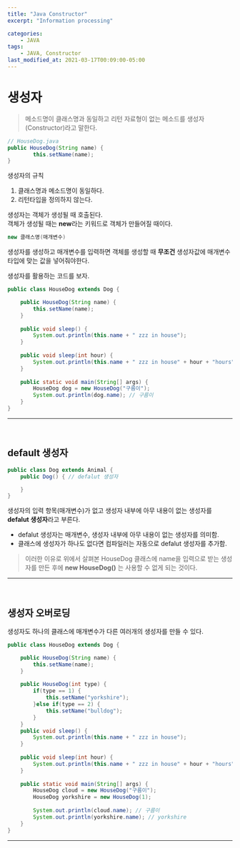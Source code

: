 ```yaml
---
title: "Java Constructor"
excerpt: "Information processing"

categories:
    - JAVA
tags:
    - JAVA, Constructor
last_modified_at: 2021-03-17T00:09:00-05:00
---
```


# 생성자

> 메소드명이 클래스명과 동일하고 리턴 자료형이 없는 메소드를 생성자(Constructor)라고 말한다.

``` java
// HouseDog.java
public HouseDog(String name) {
		this.setName(name);
}
```

생성자의 규칙
1. 클래스명과 메소드명이 동일하다.
2. 리턴타입을 정의하지 않는다.

생성자는 객체가 생성될 때 호출된다.<br>
객체가 생성될 때는 **new**라는 키워드로 객체가 만들어질 때이다.
``` java
new 클래스명(매개변수)
```
생성자를 생성하고 매개변수를 입력하면 객체를 생성할 때 **무조건** 생성자값에 매개변수 타입에 맞는 값을 넣어줘야한다.

생성자를 활용하는 코드를 보자.
``` java
public class HouseDog extends Dog {

	public HouseDog(String name) {
		this.setName(name);
	}
	
	public void sleep() {
		System.out.println(this.name + " zzz in house");
	}
	
	public void sleep(int hour) {
		System.out.println(this.name + " zzz in house" + hour + "hours");
	}
	
	public static void main(String[] args) {
		HouseDog dog = new HouseDog("구름이");
		System.out.println(dog.name); // 구름이
	}
}
```
---
<br>

## default 생성자
``` java
public class Dog extends Animal {
	public Dog() { // defalut 생성자

	}
}
```
생성자의 입력 항목(매개변수)가 없고 생성자 내부에 아무 내용이 없는 생성자를 **defalut 생성자**라고 부른다.

* defalut 생성자는 매개변수, 생성자 내부에 아무 내용이 없는 생성자를 의미함.
* 클래스에 생성자가 하나도 없다면 컴파일러는 자동으로 defalut 생성자를 추가함.

> 이러한 이유로 위에서 살펴본 HouseDog 클래스에 name을 입력으로 받는 생성자를 만든 후에 **new HouseDog()** 는 사용할 수 없게 되는 것이다.

---
<br>

## 생성자 오버로딩

생성자도 하나의 클래스에 매개변수가 다른 여러개의 생성자를 만들 수 있다.

``` java
public class HouseDog extends Dog {

	public HouseDog(String name) {
		this.setName(name);
	}
	
	public HouseDog(int type) {
		if(type == 1) {
			this.setName("yorkshire");
		}else if(type == 2) {
			this.setName("bulldog");
		}
	}
	public void sleep() {
		System.out.println(this.name + " zzz in house");
	}
	
	public void sleep(int hour) {
		System.out.println(this.name + " zzz in house" + hour + "hours");
	}
	
	public static void main(String[] args) {
		HouseDog cloud = new HouseDog("구름이");
		HouseDog yorkshire = new HouseDog(1);
		
		System.out.println(cloud.name); // 구름이
		System.out.println(yorkshire.name); // yorkshire
	}
}
```
---